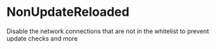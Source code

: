 # NonUpdateReloaded
Disable the network connections that are not in the whitelist to prevent update checks and more
